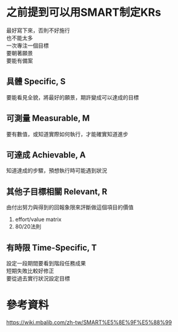 # 之前提到可以用SMART制定KRs  
最好寫下來，否則不好施行  
也不能太多  
一次專注一個目標  
要朝著願景  
要能有備案   

## 具體 Specific, S  
要能看見全貌，將最好的願景，期許變成可以達成的目標    

## 可測量 Measurable, M  
要有數值，或知道實際如何執行，才能確實知道進步   

## 可達成 Achievable, A  
知道達成的步驟，預想執行時可能遇到狀況    

## 其他子目標相關 Relevant, R  
由付出努力與得到的回報象限來評斷做這個項目的價值  
1. effort/value matrix  
2. 80/20法則  

## 有時限 Time-Specific, T 
設定一段期間要看到階段任務成果  
短期失敗比較好修正  
要從過去實行狀況設定目標  

# 參考資料
https://wiki.mbalib.com/zh-tw/SMART%E5%8E%9F%E5%88%99  
